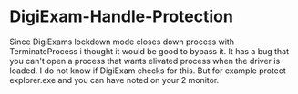 # DigiExam-Handle-Protection
Since DigiExams lockdown mode closes down process with TerminateProcess i thought it would be good to bypass it.
It has a bug that you can't open a process that wants elivated process when the driver is loaded. 
I do not know if DigiExam checks for this. But for example protect explorer.exe and you can have noted on your 2 monitor.

